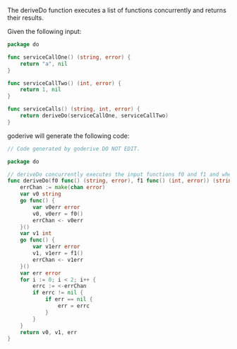 The deriveDo function executes a list of functions concurrently and returns their results.

Given the following input:

```go
package do

func serviceCallOne() (string, error) {
	return "a", nil
}

func serviceCallTwo() (int, error) {
	return 1, nil
}

func serviceCalls() (string, int, error) {
	return deriveDo(serviceCallOne, serviceCallTwo)
}
```

goderive will generate the following code:

```go
// Code generated by goderive DO NOT EDIT.

package do

// deriveDo concurrently executes the input functions f0 and f1 and when all functions are finished the first error, if any, and results are returned.
func deriveDo(f0 func() (string, error), f1 func() (int, error)) (string, int, error) {
	errChan := make(chan error)
	var v0 string
	go func() {
		var v0err error
		v0, v0err = f0()
		errChan <- v0err
	}()
	var v1 int
	go func() {
		var v1err error
		v1, v1err = f1()
		errChan <- v1err
	}()
	var err error
	for i := 0; i < 2; i++ {
		errc := <-errChan
		if errc != nil {
			if err == nil {
				err = errc
			}
		}
	}
	return v0, v1, err
}
```